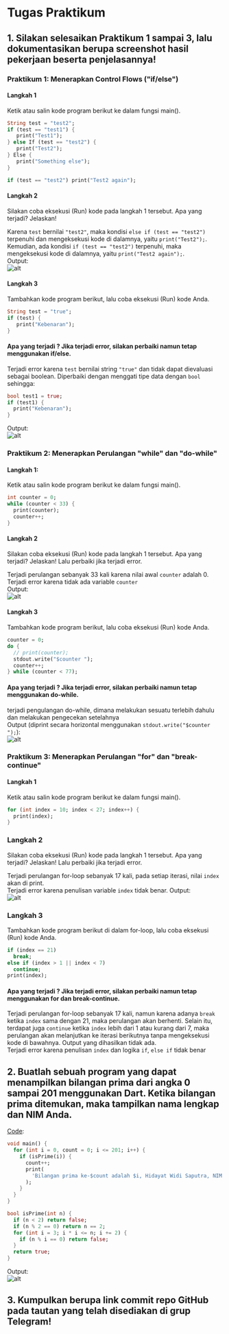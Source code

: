 # Tugas Praktikum
## 1. Silakan selesaikan Praktikum 1 sampai 3, lalu dokumentasikan berupa screenshot hasil pekerjaan beserta penjelasannya!
### Praktikum 1:  Menerapkan Control Flows ("if/else")
#### Langkah 1
Ketik atau salin kode program berikut ke dalam fungsi main().
``` dart
String test = "test2";
if (test == "test1") {
   print("Test1");
} else If (test == "test2") {
   print("Test2");
} Else {
   print("Something else");
}

if (test == "test2") print("Test2 again");
```

#### Langkah 2
Silakan coba eksekusi (Run) kode pada langkah 1 tersebut. Apa yang terjadi? Jelaskan!

Karena `test` bernilai `"test2"`, maka kondisi `else if (test == "test2")` terpenuhi dan mengeksekusi kode di dalamnya, yaitu `print("Test2");`. Kemudian, ada kondisi `if (test == "test2")` terpenuhi, maka mengeksekusi kode di dalamnya, yaitu `print("Test2 again");`.\
Output:\
![alt](./img/p1s2.png)

#### Langkah 3
Tambahkan kode program berikut, lalu coba eksekusi (Run) kode Anda.
``` dart
String test = "true";
if (test) {
   print("Kebenaran");
}
```
#### Apa yang terjadi ? Jika terjadi error, silakan perbaiki namun tetap menggunakan if/else.
Terjadi error karena `test` bernilai string `"true"` dan tidak dapat dievaluasi sebagai boolean. Diperbaiki dengan menggati tipe data dengan `bool`
sehingga:
``` dart
bool test1 = true;
if (test1) {
  print("Kebenaran");
}
```
Output:\
![alt](./img/p1s3.png)


### Praktikum 2: Menerapkan Perulangan "while" dan "do-while"
#### Langkah 1:
Ketik atau salin kode program berikut ke dalam fungsi main().
``` dart
int counter = 0;
while (counter < 33) {
  print(counter);
  counter++;
}
```

#### Langkah 2
Silakan coba eksekusi (Run) kode pada langkah 1 tersebut. Apa yang terjadi? Jelaskan! Lalu perbaiki jika terjadi error.

Terjadi perulangan sebanyak 33 kali karena nilai awal `counter` adalah 0.\
Terjadi error karena tidak ada variable `counter` \
Output:\
![alt](./img/p2s2.png)

#### Langkah 3
Tambahkan kode program berikut, lalu coba eksekusi (Run) kode Anda.
``` dart
counter = 0;
do {
  // print(counter);
  stdout.write("$counter ");
  counter++;
} while (counter < 77);
```
#### Apa yang terjadi ? Jika terjadi error, silakan perbaiki namun tetap menggunakan do-while.

terjadi pengulangan do-while, dimana melakukan sesuatu terlebih dahulu dan melakukan pengecekan setelahnya\
Output (diprint secara horizontal menggunakan `stdout.write("$counter ");`):\
![alt](./img/p2s3.png)

### Praktikum 3: Menerapkan Perulangan "for" dan "break-continue"
#### Langkah 1
Ketik atau salin kode program berikut ke dalam fungsi main().
``` dart
for (int index = 10; index < 27; index++) {
  print(index);
}
```
### Langkah 2
Silakan coba eksekusi (Run) kode pada langkah 1 tersebut. Apa yang terjadi? Jelaskan! Lalu perbaiki jika terjadi error.

Terjadi perulangan for-loop sebanyak 17 kali, pada setiap iterasi, nilai `index` akan di print.\
Terjadi error karena penulisan variable `index` tidak benar.
Output:\
![alt](./img/p3s2.png)

### Langkah 3
Tambahkan kode program berikut di dalam for-loop, lalu coba eksekusi (Run) kode Anda.
``` dart
if (index == 21)
  break;
else if (index > 1 || index < 7)
  continue;
print(index);
```
#### Apa yang terjadi ? Jika terjadi error, silakan perbaiki namun tetap menggunakan for dan break-continue.
Terjadi perulangan for-loop sebanyak 17 kali, namun karena adanya `break` ketika `index` sama dengan 21, maka perulangan akan berhenti. Selain itu, terdapat juga `continue` ketika `index` lebih dari 1 atau kurang dari 7, maka perulangan akan melanjutkan ke iterasi berikutnya tanpa mengeksekusi kode di bawahnya. Output yang dihasilkan tidak ada.\
Terjadi error karena penulisan `index` dan logika `if`, `else if` tidak benar

## 2. Buatlah sebuah program yang dapat menampilkan bilangan prima dari angka 0 sampai 201 menggunakan Dart. Ketika bilangan prima ditemukan, maka tampilkan nama lengkap dan NIM Anda.
[Code](./src/soal2.dart):
``` dart
void main() {
  for (int i = 0, count = 0; i <= 201; i++) {
    if (isPrime(i)) {
      count++;
      print(
        'Bilangan prima ke-$count adalah $i, Hidayat Widi Saputra, NIM 2341720157',
      );
    }
  }
}

bool isPrime(int n) {
  if (n < 2) return false;
  if (n % 2 == 0) return n == 2;
  for (int i = 3; i * i <= n; i += 2) {
    if (n % i == 0) return false;
  }
  return true;
}
```
Output:\
![alt](./img/soal2.png)

## 3. Kumpulkan berupa link commit repo GitHub pada tautan yang telah disediakan di grup Telegram!
